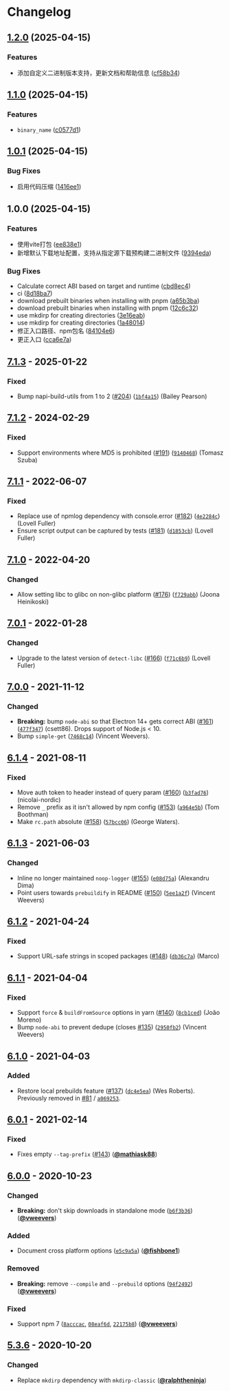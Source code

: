 # Changelog

## [1.2.0](https://github.com/KarinJS/prebuild-install/compare/v1.1.0...v1.2.0) (2025-04-15)


### Features

* 添加自定义二进制版本支持，更新文档和帮助信息 ([cf58b34](https://github.com/KarinJS/prebuild-install/commit/cf58b34ab5c1e4be07a3c24fb0c56aed596a4074))

## [1.1.0](https://github.com/KarinJS/prebuild-install/compare/v1.0.1...v1.1.0) (2025-04-15)


### Features

* `binary_name` ([c0577d1](https://github.com/KarinJS/prebuild-install/commit/c0577d1700d7f58e5e5dbdbabda4002f62fe8923))

## [1.0.1](https://github.com/KarinJS/prebuild-install/compare/v1.0.0...v1.0.1) (2025-04-15)


### Bug Fixes

* 启用代码压缩 ([1416ee1](https://github.com/KarinJS/prebuild-install/commit/1416ee1011258c277c944ed1f791ced4b672b9e8))

## 1.0.0 (2025-04-15)


### Features

* 使用vite打包 ([ee838e1](https://github.com/KarinJS/prebuild-install/commit/ee838e106ec202893fa1f3889381f5ae12178e52))
* 新增默认下载地址配置，支持从指定源下载预构建二进制文件 ([9394eda](https://github.com/KarinJS/prebuild-install/commit/9394edaf67d14b87c659ccefb2f905ad66b46c1b))


### Bug Fixes

* Calculate correct ABI based on target and runtime ([cbd8ec4](https://github.com/KarinJS/prebuild-install/commit/cbd8ec4e61984754fd4cbece9298a3371b1c2820))
* ci ([8d18ba7](https://github.com/KarinJS/prebuild-install/commit/8d18ba7ba0bb6ef8f02863a654d81feffc92b457))
* download prebuilt binaries when installing with pnpm ([a65b3ba](https://github.com/KarinJS/prebuild-install/commit/a65b3ba9387c24a1a77b47e2c6a9800f2c844bb8))
* download prebuilt binaries when installing with pnpm ([12c6c32](https://github.com/KarinJS/prebuild-install/commit/12c6c32bad54b95a8dbb452e8062ee600835e99b))
* use mkdirp for creating directories ([3e16eab](https://github.com/KarinJS/prebuild-install/commit/3e16eab480ed345a5a76d408e83cb383b99bf2d2))
* use mkdirp for creating directories ([1a48014](https://github.com/KarinJS/prebuild-install/commit/1a48014c528ec4ec6fb85205311cefc72896b34c))
* 修正入口路径、npm包名 ([84104e6](https://github.com/KarinJS/prebuild-install/commit/84104e6684aaf8680db8136b47db9a50b963a70e))
* 更正入口 ([cca6e7a](https://github.com/KarinJS/prebuild-install/commit/cca6e7a9fe84add9ab272d0627877f81efcc8f7a))

## [7.1.3] - 2025-01-22

### Fixed

- Bump napi-build-utils from 1 to 2 ([#204](https://github.com/prebuild/prebuild-install/issues/204)) ([`1bf4a15`](https://github.com/prebuild/prebuild-install/commit/1bf4a15)) (Bailey Pearson)

## [7.1.2] - 2024-02-29

### Fixed

- Support environments where MD5 is prohibited ([#191](https://github.com/prebuild/prebuild-install/issues/191)) ([`9140468`](https://github.com/prebuild/prebuild-install/commit/9140468)) (Tomasz Szuba)

## [7.1.1] - 2022-06-07

### Fixed

- Replace use of npmlog dependency with console.error ([#182](https://github.com/prebuild/prebuild-install/issues/182)) ([`4e2284c`](https://github.com/prebuild/prebuild-install/commit/4e2284c)) (Lovell Fuller)
- Ensure script output can be captured by tests ([#181](https://github.com/prebuild/prebuild-install/issues/181)) ([`d1853cb`](https://github.com/prebuild/prebuild-install/commit/d1853cb)) (Lovell Fuller)

## [7.1.0] - 2022-04-20

### Changed

- Allow setting libc to glibc on non-glibc platform ([#176](https://github.com/prebuild/prebuild-install/issues/176)) ([`f729abb`](https://github.com/prebuild/prebuild-install/commit/f729abb)) (Joona Heinikoski)

## [7.0.1] - 2022-01-28

### Changed

- Upgrade to the latest version of `detect-libc` ([#166](https://github.com/prebuild/prebuild-install/issues/166)) ([`f71c6b9`](https://github.com/prebuild/prebuild-install/commit/f71c6b9)) (Lovell Fuller)

## [7.0.0] - 2021-11-12

### Changed

- **Breaking:** bump `node-abi` so that Electron 14+ gets correct ABI ([#161](https://github.com/prebuild/prebuild-install/issues/161)) ([`477f347`](https://github.com/prebuild/prebuild-install/commit/477f347)) (csett86). Drops support of Node.js < 10.
- Bump `simple-get` ([`7468c14`](https://github.com/prebuild/prebuild-install/commit/7468c14)) (Vincent Weevers).

## [6.1.4] - 2021-08-11

### Fixed

- Move auth token to header instead of query param ([#160](https://github.com/prebuild/prebuild-install/issues/160)) ([`b3fad76`](https://github.com/prebuild/prebuild-install/commit/b3fad76)) (nicolai-nordic)
- Remove `_` prefix as it isn't allowed by npm config ([#153](https://github.com/prebuild/prebuild-install/issues/153)) ([`a964e5b`](https://github.com/prebuild/prebuild-install/commit/a964e5b)) (Tom Boothman)
- Make `rc.path` absolute ([#158](https://github.com/prebuild/prebuild-install/issues/158)) ([`57bcc06`](https://github.com/prebuild/prebuild-install/commit/57bcc06)) (George Waters).

## [6.1.3] - 2021-06-03

### Changed

- Inline no longer maintained `noop-logger` ([#155](https://github.com/prebuild/prebuild-install/issues/155)) ([`e08d75a`](https://github.com/prebuild/prebuild-install/commit/e08d75a)) (Alexandru Dima)
- Point users towards `prebuildify` in README ([#150](https://github.com/prebuild/prebuild-install/issues/150)) ([`5ee1a2f`](https://github.com/prebuild/prebuild-install/commit/5ee1a2f)) (Vincent Weevers)

## [6.1.2] - 2021-04-24

### Fixed

- Support URL-safe strings in scoped packages ([#148](https://github.com/prebuild/prebuild-install/issues/148)) ([`db36c7a`](https://github.com/prebuild/prebuild-install/commit/db36c7a)) (Marco)

## [6.1.1] - 2021-04-04

### Fixed

- Support `force` & `buildFromSource` options in yarn ([#140](https://github.com/prebuild/prebuild-install/issues/140)) ([`8cb1ced`](https://github.com/prebuild/prebuild-install/commit/8cb1ced)) (João Moreno)
- Bump `node-abi` to prevent dedupe (closes [#135](https://github.com/prebuild/prebuild-install/issues/135)) ([`2950fb2`](https://github.com/prebuild/prebuild-install/commit/2950fb2)) (Vincent Weevers)

## [6.1.0] - 2021-04-03

### Added

- Restore local prebuilds feature ([#137](https://github.com/prebuild/prebuild-install/issues/137)) ([`dc4e5ea`](https://github.com/prebuild/prebuild-install/commit/dc4e5ea)) (Wes Roberts). Previously removed in [#81](https://github.com/prebuild/prebuild-install/issues/81) / [`a069253`](https://github.com/prebuild/prebuild-install/commit/a06925378d38ca821bfa93aa4c1fdedc253b2420).

## [6.0.1] - 2021-02-14

### Fixed

- Fixes empty `--tag-prefix` ([#143](https://github.com/prebuild/prebuild-install/issues/143)) ([**@mathiask88**](https://github.com/mathiask88))

## [6.0.0] - 2020-10-23

### Changed

- **Breaking:** don't skip downloads in standalone mode ([`b6f3b36`](https://github.com/prebuild/prebuild-install/commit/b6f3b36)) ([**@vweevers**](https://github.com/vweevers))

### Added

- Document cross platform options ([`e5c9a5a`](https://github.com/prebuild/prebuild-install/commit/e5c9a5a)) ([**@fishbone1**](https://github.com/fishbone1))

### Removed

- **Breaking:** remove `--compile` and `--prebuild` options ([`94f2492`](https://github.com/prebuild/prebuild-install/commit/94f2492)) ([**@vweevers**](https://github.com/vweevers))

### Fixed

- Support npm 7 ([`8acccac`](https://github.com/prebuild/prebuild-install/commit/8acccac), [`08eaf6d`](https://github.com/prebuild/prebuild-install/commit/08eaf6d), [`22175b8`](https://github.com/prebuild/prebuild-install/commit/22175b8)) ([**@vweevers**](https://github.com/vweevers))

## [5.3.6] - 2020-10-20

### Changed

- Replace `mkdirp` dependency with `mkdirp-classic` ([**@ralphtheninja**](https://github.com/ralphtheninja))

[7.1.3]: https://github.com/prebuild/prebuild-install/releases/tag/v7.1.3

[7.1.2]: https://github.com/prebuild/prebuild-install/releases/tag/v7.1.2

[7.1.1]: https://github.com/prebuild/prebuild-install/releases/tag/v7.1.1

[7.1.0]: https://github.com/prebuild/prebuild-install/releases/tag/v7.1.0

[7.0.1]: https://github.com/prebuild/prebuild-install/releases/tag/v7.0.1

[7.0.0]: https://github.com/prebuild/prebuild-install/releases/tag/v7.0.0

[6.1.4]: https://github.com/prebuild/prebuild-install/releases/tag/v6.1.4

[6.1.3]: https://github.com/prebuild/prebuild-install/releases/tag/v6.1.3

[6.1.2]: https://github.com/prebuild/prebuild-install/releases/tag/v6.1.2

[6.1.1]: https://github.com/prebuild/prebuild-install/releases/tag/v6.1.1

[6.1.0]: https://github.com/prebuild/prebuild-install/releases/tag/v6.1.0

[6.0.1]: https://github.com/prebuild/prebuild-install/releases/tag/v6.0.1

[6.0.0]: https://github.com/prebuild/prebuild-install/releases/tag/v6.0.0

[5.3.6]: https://github.com/prebuild/prebuild-install/releases/tag/v5.3.6
